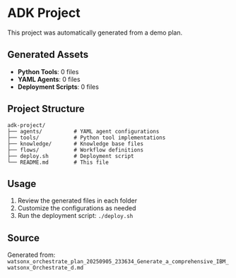 # ADK Project

This project was automatically generated from a demo plan.

## Generated Assets

- **Python Tools**: 0 files
- **YAML Agents**: 0 files
- **Deployment Scripts**: 0 files

## Project Structure

```
adk-project/
├── agents/          # YAML agent configurations
├── tools/           # Python tool implementations
├── knowledge/       # Knowledge base files
├── flows/           # Workflow definitions
├── deploy.sh        # Deployment script
└── README.md        # This file
```

## Usage

1. Review the generated files in each folder
2. Customize the configurations as needed
3. Run the deployment script: `./deploy.sh`

## Source

Generated from: `watsonx_orchestrate_plan_20250905_233634_Generate_a_comprehensive_IBM_watsonx_Orchestrate_d.md`
